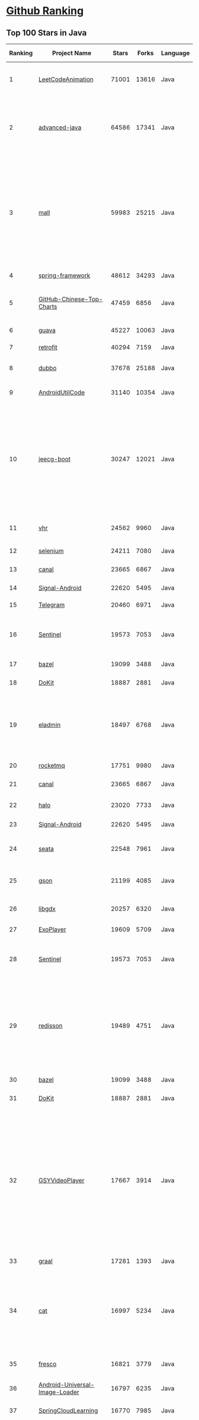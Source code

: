 [Github Ranking](../README.md)
==========

## Top 100 Stars in Java

| Ranking | Project Name | Stars | Forks | Language | Open Issues | Description | Last Commit |
| ------- | ------------ | ----- | ----- | -------- | ----------- | ----------- | ----------- |
| 1 | [LeetCodeAnimation](https://github.com/MisterBooo/LeetCodeAnimation) | 71001 | 13616 | Java | 14 | Demonstrate all the questions on LeetCode in the form of animation.（用动画的形式呈现解LeetCode题目的思路） | 2022-03-06T09:10:42Z |
| 2 | [advanced-java](https://github.com/doocs/advanced-java) | 64586 | 17341 | Java | 3 | 😮 Core Interview Questions & Answers For Experienced Java(Backend) Developers \| 互联网 Java 工程师进阶知识完全扫盲：涵盖高并发、分布式、高可用、微服务、海量数据处理等领域知识 | 2022-07-28T12:09:06Z |
| 3 | [mall](https://github.com/macrozheng/mall) | 59983 | 25215 | Java | 24 | mall项目是一套电商系统，包括前台商城系统及后台管理系统，基于SpringBoot+MyBatis实现，采用Docker容器化部署。 前台商城系统包含首页门户、商品推荐、商品搜索、商品展示、购物车、订单流程、会员中心、客户服务、帮助中心等模块。 后台管理系统包含商品管理、订单管理、会员管理、促销管理、运营管理、内容管理、统计报表、财务管理、权限管理、设置等模块。 | 2022-07-25T09:17:57Z |
| 4 | [spring-framework](https://github.com/spring-projects/spring-framework) | 48612 | 34293 | Java | 1193 | Spring Framework | 2022-07-29T11:38:36Z |
| 5 | [GitHub-Chinese-Top-Charts](https://github.com/GrowingGit/GitHub-Chinese-Top-Charts) | 47459 | 6856 | Java | 83 | :cn: GitHub中文排行榜，各语言分设「软件 \| 资料」榜单，精准定位中文好项目。各取所需，高效学习。 | 2022-07-27T00:38:33Z |
| 6 | [guava](https://github.com/google/guava) | 45227 | 10063 | Java | 650 | Google core libraries for Java | 2022-07-27T22:36:09Z |
| 7 | [retrofit](https://github.com/square/retrofit) | 40294 | 7159 | Java | 137 | A type-safe HTTP client for Android and the JVM | 2022-07-25T11:27:17Z |
| 8 | [dubbo](https://github.com/apache/dubbo) | 37678 | 25188 | Java | 406 | Apache Dubbo is a high-performance, java based, open source RPC framework. | 2022-07-29T03:41:41Z |
| 9 | [AndroidUtilCode](https://github.com/Blankj/AndroidUtilCode) | 31140 | 10354 | Java | 193 | :fire: Android developers should collect the following utils(updating). | 2022-07-21T11:11:03Z |
| 10 | [jeecg-boot](https://github.com/jeecgboot/jeecg-boot) | 30247 | 12021 | Java | 24 | 「企业级低代码平台」前后端分离架构SpringBoot 2.x，SpringCloud，Ant Design&Vue，Mybatis，Shiro，JWT。强大的代码生成器让前后端代码一键生成，无需写任何代码! 引领新的开发模式OnlineCoding->代码生成->手工MERGE，帮助Java项目解决70%重复工作，让开发更关注业务，既能快速提高效率，帮助公司节省成本，同时又不失灵活性。 | 2022-07-29T11:13:07Z |
| 11 | [vhr](https://github.com/lenve/vhr) | 24562 | 9960 | Java | 153 | 微人事是一个前后端分离的人力资源管理系统，项目采用SpringBoot+Vue开发。 | 2022-07-20T22:51:34Z |
| 12 | [selenium](https://github.com/SeleniumHQ/selenium) | 24211 | 7080 | Java | 103 | A browser automation framework and ecosystem. | 2022-07-28T14:26:29Z |
| 13 | [canal](https://github.com/alibaba/canal) | 23665 | 6867 | Java | 813 | 阿里巴巴 MySQL binlog 增量订阅&消费组件  | 2022-07-29T03:02:38Z |
| 14 | [Signal-Android](https://github.com/signalapp/Signal-Android) | 22620 | 5495 | Java | 229 | A private messenger for Android. | 2022-07-27T17:22:55Z |
| 15 | [Telegram](https://github.com/DrKLO/Telegram) | 20460 | 6971 | Java | 0 | Telegram for Android source | 2022-07-20T17:48:49Z |
| 16 | [Sentinel](https://github.com/alibaba/Sentinel) | 19573 | 7053 | Java | 423 | A powerful flow control component enabling reliability, resilience and monitoring for microservices. (面向云原生微服务的高可用流控防护组件) | 2022-07-26T15:29:40Z |
| 17 | [bazel](https://github.com/bazelbuild/bazel) | 19099 | 3488 | Java | 2372 | a fast, scalable, multi-language and extensible build system | 2022-07-29T11:48:07Z |
| 18 | [DoKit](https://github.com/didi/DoKit) | 18887 | 2881 | Java | 156 | 一款面向泛前端产品研发全生命周期的效率平台。 | 2022-07-28T09:23:28Z |
| 19 | [eladmin](https://github.com/elunez/eladmin) | 18497 | 6768 | Java | 21 | 项目基于 Spring Boot 2.1.0 、 Jpa、 Spring Security、redis、Vue的前后端分离的后台管理系统，项目采用分模块开发方式， 权限控制采用 RBAC，支持数据字典与数据权限管理，支持一键生成前后端代码，支持动态路由 | 2022-07-27T09:49:45Z |
| 20 | [rocketmq](https://github.com/apache/rocketmq) | 17751 | 9980 | Java | 460 | Mirror of Apache RocketMQ | 2022-07-29T11:46:40Z |
| 21 | [canal](https://github.com/alibaba/canal) | 23665 | 6867 | Java | 813 | 阿里巴巴 MySQL binlog 增量订阅&消费组件  | 2022-07-29T03:02:38Z |
| 22 | [halo](https://github.com/halo-dev/halo) | 23020 | 7733 | Java | 142 | ✍ 一款现代化的开源博客 / CMS 系统。 | 2022-07-29T09:57:19Z |
| 23 | [Signal-Android](https://github.com/signalapp/Signal-Android) | 22620 | 5495 | Java | 229 | A private messenger for Android. | 2022-07-27T17:22:55Z |
| 24 | [seata](https://github.com/seata/seata) | 22548 | 7961 | Java | 614 | :fire: Seata is an easy-to-use, high-performance, open source distributed transaction solution. | 2022-07-29T10:46:49Z |
| 25 | [gson](https://github.com/google/gson) | 21199 | 4085 | Java | 429 | A Java serialization/deserialization library to convert Java Objects into JSON and back | 2022-07-29T02:07:25Z |
| 26 | [libgdx](https://github.com/libgdx/libgdx) | 20257 | 6320 | Java | 171 | Desktop/Android/HTML5/iOS Java game development framework | 2022-07-27T16:59:04Z |
| 27 | [ExoPlayer](https://github.com/google/ExoPlayer) | 19609 | 5709 | Java | 596 | An extensible media player for Android | 2022-07-29T01:52:55Z |
| 28 | [Sentinel](https://github.com/alibaba/Sentinel) | 19573 | 7053 | Java | 423 | A powerful flow control component enabling reliability, resilience and monitoring for microservices. (面向云原生微服务的高可用流控防护组件) | 2022-07-26T15:29:40Z |
| 29 | [redisson](https://github.com/redisson/redisson) | 19489 | 4751 | Java | 307 | Redisson - Redis Java client with features of In-Memory Data Grid. Over 50 Redis based Java objects and services: Set, Multimap, SortedSet, Map, List, Queue, Deque, Semaphore, Lock, AtomicLong, Map Reduce, Publish / Subscribe, Bloom filter, Spring Cache, Tomcat, Scheduler, JCache API, Hibernate, MyBatis, RPC, local cache ... | 2022-07-29T08:32:05Z |
| 30 | [bazel](https://github.com/bazelbuild/bazel) | 19099 | 3488 | Java | 2372 | a fast, scalable, multi-language and extensible build system | 2022-07-29T11:48:07Z |
| 31 | [DoKit](https://github.com/didi/DoKit) | 18887 | 2881 | Java | 156 | 一款面向泛前端产品研发全生命周期的效率平台。 | 2022-07-28T09:23:28Z |
| 32 | [GSYVideoPlayer](https://github.com/CarGuo/GSYVideoPlayer) | 17667 | 3914 | Java | 15 | 视频播放器（IJKplayer、ExoPlayer、MediaPlayer），HTTPS，支持弹幕，外挂字幕，支持滤镜、水印、gif截图，片头广告、中间广告，多个同时播放，支持基本的拖动，声音、亮度调节，支持边播边缓存，支持视频自带rotation的旋转（90,270之类），重力旋转与手动旋转的同步支持，支持列表播放 ，列表全屏动画，视频加载速度，列表小窗口支持拖动，动画效果，调整比例，多分辨率切换，支持切换播放器，进度条小窗口预览，列表切换详情页面无缝播放，rtsp、concat、mpeg。  | 2022-07-14T08:28:06Z |
| 33 | [graal](https://github.com/oracle/graal) | 17281 | 1393 | Java | 802 | GraalVM: Run Programs Faster Anywhere :rocket: | 2022-07-29T10:54:18Z |
| 34 | [cat](https://github.com/dianping/cat) | 16997 | 5234 | Java | 106 | CAT 作为服务端项目基础组件，提供了 Java, C/C++, Node.js, Python, Go 等多语言客户端，已经在美团点评的基础架构中间件框架（MVC框架，RPC框架，数据库框架，缓存框架等，消息队列，配置系统等）深度集成，为美团点评各业务线提供系统丰富的性能指标、健康状况、实时告警等。 | 2022-07-24T01:46:54Z |
| 35 | [fresco](https://github.com/facebook/fresco) | 16821 | 3779 | Java | 183 | An Android library for managing images and the memory they use. | 2022-07-28T14:13:05Z |
| 36 | [Android-Universal-Image-Loader](https://github.com/nostra13/Android-Universal-Image-Loader) | 16797 | 6235 | Java | 443 | Powerful and flexible library for loading, caching and displaying images on Android. | 2022-01-17T09:48:53Z |
| 37 | [SpringCloudLearning](https://github.com/forezp/SpringCloudLearning) | 16770 | 7985 | Java | 36 | 《史上最简单的Spring Cloud教程源码》 | 2021-04-12T09:53:47Z |
| 38 | [zheng](https://github.com/shuzheng/zheng) | 16312 | 7467 | Java | 35 | 基于Spring+SpringMVC+Mybatis分布式敏捷开发系统架构，提供整套公共微服务服务模块：集中权限管理（单点登录）、内容管理、支付中心、用户管理（支持第三方登录）、微信平台、存储系统、配置中心、日志分析、任务和通知等，支持服务治理、监控和追踪，努力为中小型企业打造全方位J2EE企业级开发解决方案。 | 2022-07-15T20:03:34Z |
| 39 | [java8-tutorial](https://github.com/winterbe/java8-tutorial) | 15847 | 3894 | Java | 0 | Modern Java - A Guide to Java 8 | 2022-07-20T00:26:53Z |
| 40 | [Mindustry](https://github.com/Anuken/Mindustry) | 15164 | 2140 | Java | 2 | The automation tower defense RTS | 2022-07-29T10:35:20Z |
| 41 | [pinpoint](https://github.com/pinpoint-apm/pinpoint) | 12293 | 3618 | Java | 306 | APM, (Application Performance Management) tool for large-scale distributed systems.  | 2022-07-29T10:19:04Z |
| 42 | [zuul](https://github.com/Netflix/zuul) | 12077 | 2246 | Java | 233 | Zuul is a gateway service that provides dynamic routing, monitoring, resiliency, security, and more. | 2022-07-18T02:38:12Z |
| 43 | [caffeine](https://github.com/ben-manes/caffeine) | 11966 | 1304 | Java | 3 | A high performance caching library for Java | 2022-07-25T05:29:06Z |
| 44 | [Auto.js](https://github.com/hyb1996/Auto.js) | 11774 | 3689 | Java | 71 | A UiAutomator on android, does not need root access(安卓平台上的JavaScript自动化工具) | 2022-07-21T06:03:02Z |
| 45 | [DataX](https://github.com/alibaba/DataX) | 11683 | 4235 | Java | 782 | DataX是阿里云DataWorks数据集成的开源版本。 | 2022-07-22T09:40:05Z |
| 46 | [eureka](https://github.com/Netflix/eureka) | 11397 | 3584 | Java | 42 | AWS Service registry for resilient mid-tier load balancing and failover. | 2022-07-14T13:39:18Z |
| 47 | [realm-java](https://github.com/realm/realm-java) | 11307 | 1778 | Java | 366 | Realm is a mobile database: a replacement for SQLite & ORMs | 2022-07-29T11:53:12Z |
| 48 | [Mybatis-PageHelper](https://github.com/pagehelper/Mybatis-PageHelper) | 11267 | 3066 | Java | 76 | Mybatis通用分页插件 | 2022-07-29T03:54:24Z |
| 49 | [androidannotations](https://github.com/androidannotations/androidannotations) | 11164 | 2418 | Java | 50 | Fast Android Development. Easy maintainance. | 2022-05-31T13:16:38Z |
| 50 | [zookeeper](https://github.com/apache/zookeeper) | 10670 | 6714 | Java | 0 | Apache ZooKeeper | 2022-07-26T22:33:13Z |
| 51 | [android-async-http](https://github.com/android-async-http/android-async-http) | 10654 | 4218 | Java | 110 | This project under develop | 2021-08-04T12:47:34Z |
| 52 | [FileDownloader](https://github.com/lingochamp/FileDownloader) | 10582 | 2147 | Java | 141 | Multitask、MultiThread(MultiConnection)、Breakpoint-resume、High-concurrency、Simple to use、Single/NotSingle-process | 2022-01-30T05:13:38Z |
| 53 | [jedis](https://github.com/redis/jedis) | 10571 | 3681 | Java | 143 | Redis Java client designed for performance and ease of use. | 2022-07-27T05:53:21Z |
| 54 | [JiaoZiVideoPlayer](https://github.com/lipangit/JiaoZiVideoPlayer) | 10422 | 2417 | Java | 268 | MediaPlayer exoplayer ijkplayer ffmpeg | 2020-09-14T19:02:20Z |
| 55 | [ViewPagerIndicator](https://github.com/JakeWharton/ViewPagerIndicator) | 10203 | 4112 | Java | 135 | Paging indicator widgets compatible with the ViewPager from the Android Support Library and ActionBarSherlock. | 2017-11-26T17:13:46Z |
| 56 | [MVPArms](https://github.com/JessYanCoding/MVPArms) | 10182 | 2429 | Java | 43 | ⚔️ A common architecture for Android applications developing based on MVP, integrates many open source projects, to make your developing quicker and easier (一个整合了大量主流开源项目高度可配置化的 Android MVP 快速集成框架).  | 2021-11-19T02:57:52Z |
| 57 | [Java](https://github.com/DuGuQiuBai/Java) | 10103 | 4432 | Java | 40 | 27天成为Java大神 | 2022-05-12T10:52:44Z |
| 58 | [dex2jar](https://github.com/pxb1988/dex2jar) | 10011 | 1868 | Java | 366 | Tools to work with android .dex and java .class files | 2022-06-19T21:36:58Z |
| 59 | [cas](https://github.com/apereo/cas) | 9602 | 3794 | Java | 0 | Apereo CAS - Identity & Single Sign On for all earthlings and beyond. | 2022-07-29T11:36:44Z |
| 60 | [clojure](https://github.com/clojure/clojure) | 9590 | 1414 | Java | 0 | The Clojure programming language | 2022-06-30T21:11:19Z |
| 61 | [presto](https://github.com/prestodb/presto) | 13695 | 4730 | Java | 794 | The official home of the Presto distributed SQL query engine for big data | 2022-07-29T07:52:26Z |
| 62 | [APIJSON](https://github.com/Tencent/APIJSON) | 13603 | 1783 | Java | 138 | 🚀 零代码、全功能、强安全 ORM 库，后端接口和文档零代码，前端(客户端) 定制返回 JSON 的数据和结构。 🚀 A JSON Transmission Protocol and an ORM Library for providing APIs and Docs without writing any code. | 2022-07-20T12:27:03Z |
| 63 | [logger](https://github.com/orhanobut/logger) | 13342 | 2115 | Java | 66 | ✔️ Simple, pretty and powerful logger for android | 2022-05-17T08:50:07Z |
| 64 | [mockito](https://github.com/mockito/mockito) | 13153 | 2304 | Java | 324 | Most popular Mocking framework for unit tests written in Java | 2022-07-28T18:26:33Z |
| 65 | [bytecode-viewer](https://github.com/Konloch/bytecode-viewer) | 13142 | 1030 | Java | 75 | A Java 8+ Jar & Android APK Reverse Engineering Suite (Decompiler, Editor, Debugger & More) | 2022-07-05T06:39:51Z |
| 66 | [vert.x](https://github.com/eclipse-vertx/vert.x) | 13061 | 1951 | Java | 169 | Vert.x is a tool-kit for building reactive applications on the JVM | 2022-07-27T09:22:16Z |
| 67 | [Arduino](https://github.com/arduino/Arduino) | 13022 | 7041 | Java | 716 | Arduino IDE 1.x | 2022-07-16T06:23:15Z |
| 68 | [Luban](https://github.com/Curzibn/Luban) | 13007 | 2202 | Java | 137 | Luban(鲁班)—Image compression with efficiency very close to WeChat Moments/可能是最接近微信朋友圈的图片压缩算法 | 2021-11-06T13:32:29Z |
| 69 | [keycloak](https://github.com/keycloak/keycloak) | 12981 | 4639 | Java | 1043 | Open Source Identity and Access Management For Modern Applications and Services | 2022-07-29T11:54:29Z |
| 70 | [hadoop](https://github.com/apache/hadoop) | 12792 | 7927 | Java | 0 | Apache Hadoop | 2022-07-29T10:30:07Z |
| 71 | [deeplearning4j](https://github.com/eclipse/deeplearning4j) | 12558 | 4933 | Java | 759 | Suite of tools for deploying and training deep learning models using the JVM. Highlights include model import for keras, tensorflow, and onnx/pytorch, a modular and tiny c++ library for running math code and a java based math library on top of the core c++ library. Also includes samediff: a pytorch/tensorflow like library for running deep learning using automatic differentiation. | 2022-07-28T08:34:51Z |
| 72 | [stetho](https://github.com/facebook/stetho) | 12550 | 1149 | Java | 62 | Stetho is a debug bridge for Android applications, enabling the powerful Chrome Developer Tools and much more. | 2022-04-20T16:47:36Z |
| 73 | [AndroidAutoSize](https://github.com/JessYanCoding/AndroidAutoSize) | 12514 | 1843 | Java | 84 | 🔥 A low-cost Android screen adaptation solution (今日头条屏幕适配方案终极版，一个极低成本的 Android 屏幕适配方案). | 2021-12-13T11:28:32Z |
| 74 | [flink-learning](https://github.com/zhisheng17/flink-learning) | 12498 | 3480 | Java | 0 | flink learning blog. http://www.54tianzhisheng.cn/  含 Flink 入门、概念、原理、实战、性能调优、源码解析等内容。涉及 Flink Connector、Metrics、Library、DataStream API、Table API & SQL 等内容的学习案例，还有 Flink 落地应用的大型项目案例（PVUV、日志存储、百亿数据实时去重、监控告警）分享。欢迎大家支持我的专栏《大数据实时计算引擎 Flink 实战与性能优化》 | 2022-07-18T15:27:54Z |
| 75 | [Matisse](https://github.com/zhihu/Matisse) | 12316 | 2032 | Java | 399 | :fireworks: A well-designed local image and video selector for Android | 2022-07-25T11:49:08Z |
| 76 | [pinpoint](https://github.com/pinpoint-apm/pinpoint) | 12293 | 3618 | Java | 306 | APM, (Application Performance Management) tool for large-scale distributed systems.  | 2022-07-29T10:19:04Z |
| 77 | [AndroidViewAnimations](https://github.com/daimajia/AndroidViewAnimations) | 12142 | 2436 | Java | 53 | Cute view animation collection. | 2021-08-18T23:15:07Z |
| 78 | [thingsboard](https://github.com/thingsboard/thingsboard) | 12085 | 3844 | Java | 1402 | Open-source IoT Platform - Device management, data collection, processing and visualization. | 2022-07-29T08:29:33Z |
| 79 | [zuul](https://github.com/Netflix/zuul) | 12077 | 2246 | Java | 233 | Zuul is a gateway service that provides dynamic routing, monitoring, resiliency, security, and more. | 2022-07-18T02:38:12Z |
| 80 | [banner](https://github.com/youth5201314/banner) | 12049 | 2372 | Java | 218 | 🔥🔥🔥Banner 2.0 来了！Android广告图片轮播控件，内部基于ViewPager2实现，Indicator和UI都可以自定义。 | 2022-04-16T12:59:45Z |
| 81 | [DanmakuFlameMaster](https://github.com/bilibili/DanmakuFlameMaster) | 9310 | 2119 | Java | 251 | Android开源弹幕引擎·烈焰弹幕使 ～ | 2020-02-27T08:51:28Z |
| 82 | [Java-WebSocket](https://github.com/TooTallNate/Java-WebSocket) | 9216 | 2430 | Java | 27 | A barebones WebSocket client and server implementation written in 100% Java. | 2022-07-04T17:13:50Z |
| 83 | [spring-boot-api-project-seed](https://github.com/lihengming/spring-boot-api-project-seed) | 9137 | 3765 | Java | 92 | :seedling::rocket:一个基于Spring Boot & MyBatis的种子项目，用于快速构建中小型API、RESTful API项目~ | 2021-07-21T00:36:08Z |
| 84 | [MaterialDesignLibrary](https://github.com/navasmdc/MaterialDesignLibrary) | 9081 | 2295 | Java | 215 | This is a library with components of Android L to you use in android 2.2 | 2019-10-16T07:58:26Z |
| 85 | [mall-swarm](https://github.com/macrozheng/mall-swarm) | 9033 | 4183 | Java | 26 | mall-swarm是一套微服务商城系统，采用了 Spring Cloud 2021 & Alibaba、Spring Boot 2.7、Oauth2、MyBatis、Docker、Elasticsearch、Kubernetes等核心技术，同时提供了基于Vue的管理后台方便快速搭建系统。mall-swarm在电商业务的基础集成了注册中心、配置中心、监控中心、网关等系统功能。文档齐全，附带全套Spring Cloud教程。 | 2022-07-27T01:47:22Z |
| 86 | [JsBridge](https://github.com/lzyzsd/JsBridge) | 9016 | 1863 | Java | 173 | android java and javascript bridge, inspired by wechat webview jsbridge | 2022-07-26T01:35:12Z |
| 87 | [StatusBarUtil](https://github.com/laobie/StatusBarUtil) | 8771 | 1746 | Java | 105 | A util for setting status bar style on Android App. | 2022-06-24T09:55:37Z |
| 88 | [VirtualAPK](https://github.com/didi/VirtualAPK) | 8712 | 1488 | Java | 109 | A powerful and lightweight plugin framework for Android | 2022-05-27T02:53:02Z |
| 89 | [AndroidNote](https://github.com/GcsSloop/AndroidNote) | 8673 | 2081 | Java | 48 | 安卓学习笔记 | 2021-05-25T00:50:17Z |
| 90 | [Calligraphy](https://github.com/chrisjenx/Calligraphy) | 8614 | 1105 | Java | 82 | Custom fonts in Android the easy way... | 2019-06-18T10:41:44Z |
| 91 | [jvm](https://github.com/doocs/jvm) | 8599 | 2022 | Java | 11 | 🤗 JVM 底层原理最全知识总结 | 2022-06-15T03:13:22Z |
| 92 | [AgentWeb](https://github.com/Justson/AgentWeb) | 8595 | 1570 | Java | 78 |  AgentWeb is a powerful library based on Android WebView. | 2022-03-18T06:52:37Z |
| 93 | [cim](https://github.com/crossoverJie/cim) | 8469 | 2682 | Java | 33 | 📲cim(cross IM) 适用于开发者的分布式即时通讯系统 | 2022-06-17T01:57:07Z |
| 94 | [android-gpuimage](https://github.com/cats-oss/android-gpuimage) | 8460 | 2222 | Java | 323 | Android filters based on OpenGL (idea from GPUImage for iOS) | 2022-05-11T10:30:00Z |
| 95 | [BottomBar](https://github.com/roughike/BottomBar) | 8439 | 1569 | Java | 262 | (Deprecated) A custom view component that mimics the new Material Design Bottom Navigation pattern. | 2021-09-16T11:19:06Z |
| 96 | [awesome-java-leetcode](https://github.com/Blankj/awesome-java-leetcode) | 8421 | 1732 | Java | 5 | :crown: LeetCode of algorithms with java solution(updating). | 2020-12-10T15:20:21Z |
| 97 | [CalendarView](https://github.com/huanghaibin-dev/CalendarView) | 8349 | 1614 | Java | 417 | Android上一个优雅、万能自定义UI、仿iOS、支持垂直、水平方向切换、支持周视图、自定义周起始、性能高效的日历控件，支持热插拔实现的UI定制！支持标记、自定义颜色、农历、自定义月视图各种显示模式等。Canvas绘制，速度快、占用内存低，你真的想不到日历居然还可以如此优雅！An elegant, highly customized and high-performance Calendar Widget on Android. | 2022-01-11T15:20:52Z |
| 98 | [buck](https://github.com/facebook/buck) | 8344 | 1214 | Java | 198 | A fast build system that encourages the creation of small, reusable modules over a variety of platforms and languages. | 2022-07-29T09:36:18Z |
| 99 | [junit4](https://github.com/junit-team/junit4) | 8330 | 3186 | Java | 109 | A programmer-oriented testing framework for Java. | 2022-05-15T13:00:41Z |
| 100 | [dropwizard](https://github.com/dropwizard/dropwizard) | 8245 | 3421 | Java | 19 | A damn simple library for building production-ready RESTful web services. | 2022-07-29T10:38:48Z |

